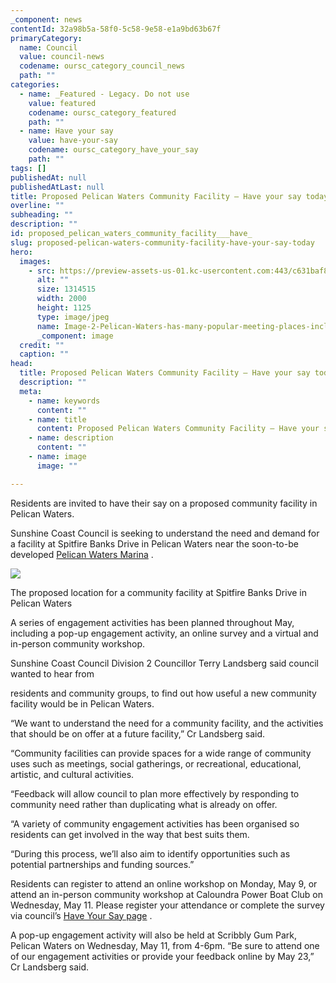 ```yaml
---
_component: news
contentId: 32a98b5a-58f0-5c58-9e58-e1a9bd63b67f
primaryCategory:
  name: Council
  value: council-news
  codename: oursc_category_council_news
  path: ""
categories:
  - name: _Featured - Legacy. Do not use
    value: featured
    codename: oursc_category_featured
    path: ""
  - name: Have your say
    value: have-your-say
    codename: oursc_category_have_your_say
    path: ""
tags: []
publishedAt: null
publishedAtLast: null
title: Proposed Pelican Waters Community Facility – Have your say today
overline: ""
subheading: ""
description: ""
id: proposed_pelican_waters_community_facility___have_
slug: proposed-pelican-waters-community-facility-have-your-say-today
hero:
  images:
    - src: https://preview-assets-us-01.kc-usercontent.com:443/c631baf8-1b46-001f-580c-d0001b68b4a8/99eab7c0-65f7-466b-8802-e97281bf473f/Image-2-Pelican-Waters-has-many-popular-meeting-places-including-this-park-Pelican-Waters-Boulevard-Park-1.jpg
      alt: ""
      size: 1314515
      width: 2000
      height: 1125
      type: image/jpeg
      name: Image-2-Pelican-Waters-has-many-popular-meeting-places-including-this-park-Pelican-Waters-Boulevard-Park-1.jpg
      _component: image
  credit: ""
  caption: ""
head:
  title: Proposed Pelican Waters Community Facility – Have your say today
  description: ""
  meta:
    - name: keywords
      content: ""
    - name: title
      content: Proposed Pelican Waters Community Facility – Have your say today
    - name: description
      content: ""
    - name: image
      image: ""

---
```

Residents are invited to have their say on a proposed community facility in Pelican Waters.

Sunshine Coast Council is seeking to understand the need and demand for a facility at Spitfire Banks Drive in Pelican Waters near the soon-to-be developed [Pelican Waters Marina](https://www.sunshinecoast.qld.gov.au/Council/News-Centre/New-marina-for-the-Sunshine-Coast-anchors-major-benefits-for-boaties-and-businesses-230322)
.

![](https://preview-assets-us-01.kc-usercontent.com:443/c631baf8-1b46-001f-580c-d0001b68b4a8/e95afb7f-0a5c-4864-bec3-82c104a97d4f/Image-1-The-proposed-location-for-a-community-facility-at-Spitfire-Banks-Drive-in-Pelican-Waters-have-your-say-today.-1024x613.jpg)

The proposed location for a community facility at Spitfire Banks Drive in Pelican Waters

A series of engagement activities has been planned throughout May, including a pop-up engagement activity, an online survey and a virtual and in-person community workshop.

Sunshine Coast Council Division 2 Councillor Terry Landsberg said council wanted to hear from

residents and community groups, to find out how useful a new community facility would be in Pelican Waters.

“We want to understand the need for a community facility, and the activities that should be on offer at a future facility,” Cr Landsberg said.

“Community facilities can provide spaces for a wide range of community uses such as meetings, social gatherings, or recreational, educational, artistic, and cultural activities.

“Feedback will allow council to plan more effectively by responding to community need rather than duplicating what is already on offer.

“A variety of community engagement activities has been organised so residents can get involved in the way that best suits them.

“During this process, we’ll also aim to identify opportunities such as potential partnerships and funding sources.”

Residents can register to attend an online workshop on Monday, May 9, or attend an in-person community workshop at Caloundra Power Boat Club on Wednesday, May 11. Please register your attendance or complete the survey via council’s [Have Your Say page](https://haveyoursay.sunshinecoast.qld.gov.au/pelican-waters-comm-facility)
.

A pop-up engagement activity will also be held at Scribbly Gum Park, Pelican Waters on Wednesday, May 11, from 4-6pm. “Be sure to attend one of our engagement activities or provide your feedback online by May 23,” Cr Landsberg said.

